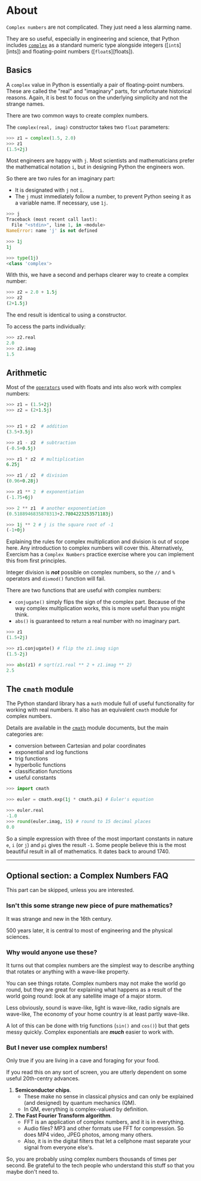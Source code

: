 # About

`Complex numbers` are not complicated.
They just need a less alarming name.

They are so useful, especially in engineering and science, that Python includes [`complex`][complex] as a standard numeric type alongside integers ([`int`s][ints]) and floating-point numbers ([`float`s][floats]).


## Basics

A `complex` value in Python is essentially a pair of floating-point numbers.
These are called the "real" and "imaginary" parts, for unfortunate historical reasons.
Again, it is best to focus on the underlying simplicity and not the strange names.

There are two common ways to create complex numbers.

The `complex(real, imag)` constructor takes two `float` parameters:

```python
>>> z1 = complex(1.5, 2.0)
>>> z1
(1.5+2j)
```

Most engineers are happy with `j`.
Most scientists and mathematicians prefer the mathematical notation `i`, but in designing Python the engineers won.


So there are two rules for an imaginary part:
- It is designated with `j` not `i`.
- The `j` must immediately follow a number, to prevent Python seeing it as a variable name. If necessary, use `1j`.

```python
>>> j
Traceback (most recent call last):
  File "<stdin>", line 1, in <module>
NameError: name 'j' is not defined

>>> 1j
1j

>>> type(1j)
<class 'complex'>
```

With this, we have a second and perhaps clearer way to create a complex number:
```python
>>> z2 = 2.0 + 1.5j
>>> z2
(2+1.5j)
```
The end result is identical to using a constructor.

To access the parts individually:
```python
>>> z2.real
2.0
>>> z2.imag
1.5
```

## Arithmetic

Most of the [`operators`][operators] used with floats and ints also work with complex numbers:


```python
>>> z1 = (1.5+2j)
>>> z2 = (2+1.5j)


>>> z1 + z2  # addition
(3.5+3.5j)

>>> z1 - z2  # subtraction
(-0.5+0.5j)

>>> z1 * z2  # multiplication
6.25j

>>> z1 / z2  # division
(0.96+0.28j)

>>> z1 ** 2  # exponentiation
(-1.75+6j)

>>> 2 ** z1  # another exponentiation
(0.5188946835878313+2.7804223253571183j)

>>> 1j ** 2 # j is the square root of -1
(-1+0j)
```

Explaining the rules for complex multiplication and division is out of scope here.
Any introduction to complex numbers will cover this.
Alternatively, Exercism has a `Complex Numbers` practice exercise where you can implement this from first principles.

Integer division is ___not___ possible on complex numbers, so the `//` and `%` operators and `divmod()` function will fail.

There are two functions that are useful with complex numbers:
- `conjugate()` simply flips the sign of the complex part.
Because of the way complex multiplication works, this is more useful than you might think.
- `abs()` is guaranteed to return a real number with no imaginary part.

```python
>>> z1
(1.5+2j)

>>> z1.conjugate() # flip the z1.imag sign
(1.5-2j)

>>> abs(z1) # sqrt(z1.real ** 2 + z1.imag ** 2)
2.5
```

## The `cmath` module

The Python standard library has a `math` module full of useful functionality for working with real numbers.
It also has an equivalent `cmath` module for complex numbers.

Details are available in the [`cmath`][cmath] module documents, but the main categories are:
- conversion between Cartesian and polar coordinates
- exponential and log functions
- trig functions
- hyperbolic functions
- classification functions
- useful constants

```python
>>> import cmath

>>> euler = cmath.exp(1j * cmath.pi) # Euler's equation

>>> euler.real
-1.0
>>> round(euler.imag, 15) # round to 15 decimal places
0.0
```

So a simple expression with three of the most important constants in nature `e`, `i` (or `j`) and `pi` gives the result `-1`. 
Some people believe this is the most beautiful result in all of mathematics.
It dates back to around 1740.

-----

## Optional section: a Complex Numbers FAQ

This part can be skipped, unless you are interested.

### Isn't this some strange new piece of pure mathematics?

It was strange and new in the 16th century.

500 years later, it is central to most of engineering and the physical sciences.

### Why would anyone use these?

It turns out that complex numbers are the simplest way to describe anything that rotates or anything with a wave-like property.

You can see things rotate.
Complex numbers may not make the world go round, but they are great for explaining what happens as a result of the world going round: look at any satellite image of a major storm.

Less obviously, sound is wave-like, light is wave-like, radio signals are wave-like, The economy of your home country is at least partly wave-like.

A lot of this can be done with trig functions (`sin()` and `cos()`) but that gets messy quickly.
Complex exponentials are ___much___ easier to work with.

### But I never use complex numbers!

Only true if you are living in a cave and foraging for your food.

If you read this on any sort of screen, you are utterly dependent on some useful 20th-centry advances.

1. __Semiconductor chips__. 
    - These make no sense in classical physics and can only be explained (and designed) by quantum mechanics (QM).
    - In QM, everything is complex-valued by definition.
2. __The Fast Fourier Transform algorithm__. 
    - FFT is an application of complex numbers, and it is in everything.
    - Audio files? MP3 and other formats use FFT for compression. So does MP4 video, JPEG photos, among many others.
    - Also, it is in the digital filters that let a cellphone mast separate your signal from everyone else's.

So, you are probably using complex numbers thousands of times per second.
Be grateful to the tech people who understand this stuff so that you maybe don't need to.

[complex]: https://docs.python.org/3/library/functions.html#complex
[cmath]: https://docs.python.org/3/library/cmath.html
[operators]: https://docs.python.org/3/library/stdtypes.html#numeric-types-int-float-complex
